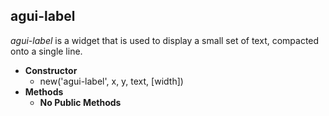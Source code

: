 agui-label
----------

_agui-label_ is a widget that is used to display a small set of text, compacted onto a single line.


  * **Constructor**
  	* new('agui-label', x, y, text, [width])
  * **Methods**
  	* **No Public Methods**